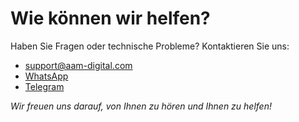 # Wie können wir helfen?
Haben Sie Fragen oder technische Probleme? Kontaktieren Sie uns:

- [support@aam-digital.com]()
- [WhatsApp](https://wa.me/491776181407)
- [Telegram](https://telegram.me/SebastianLeidig)

_Wir freuen uns darauf, von Ihnen zu hören und Ihnen zu helfen!_
